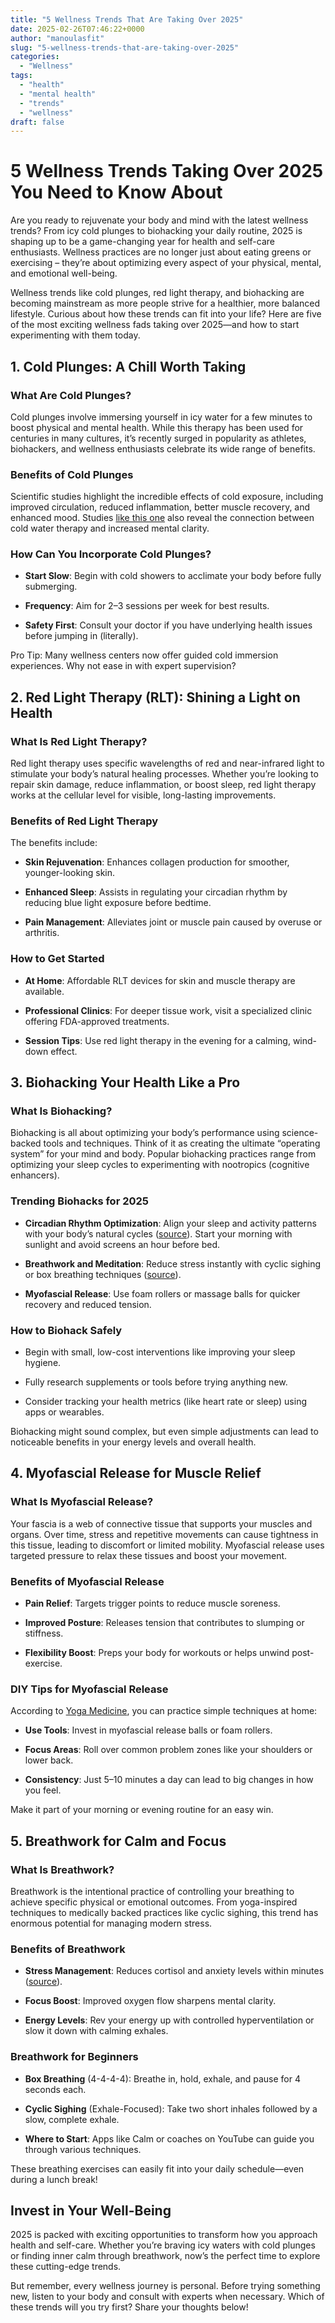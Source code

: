 ```yaml
---
title: "5 Wellness Trends That Are Taking Over 2025"
date: 2025-02-26T07:46:22+0000
author: "manoulasfit"
slug: "5-wellness-trends-that-are-taking-over-2025"
categories:
  - "Wellness"
tags:
  - "health"
  - "mental health"
  - "trends"
  - "wellness"
draft: false
---
```

# 5 Wellness Trends Taking Over 2025 You Need to Know About

Are you ready to rejuvenate your body and mind with the latest wellness trends? From icy cold plunges to biohacking your daily routine, 2025 is shaping up to be a game-changing year for health and self-care enthusiasts. Wellness practices are no longer just about eating greens or exercising – they’re about optimizing every aspect of your physical, mental, and emotional well-being.

Wellness trends like cold plunges, red light therapy, and biohacking are becoming mainstream as more people strive for a healthier, more balanced lifestyle. Curious about how these trends can fit into your life? Here are five of the most exciting wellness fads taking over 2025—and how to start experimenting with them today.

## **1. Cold Plunges: A Chill Worth Taking**

### What Are Cold Plunges?

Cold plunges involve immersing yourself in icy water for a few minutes to boost physical and mental health. While this therapy has been used for centuries in many cultures, it’s recently surged in popularity as athletes, biohackers, and wellness enthusiasts celebrate its wide range of benefits.

### Benefits of Cold Plunges

Scientific studies highlight the incredible effects of cold exposure, including improved circulation, reduced inflammation, better muscle recovery, and enhanced mood. Studies [like this one](https://pmc.ncbi.nlm.nih.gov/articles/PMC9873947) also reveal the connection between cold water therapy and increased mental clarity.

### How Can You Incorporate Cold Plunges?

- **Start Slow**: Begin with cold showers to acclimate your body before fully submerging.

- **Frequency**: Aim for 2–3 sessions per week for best results.

- **Safety First**: Consult your doctor if you have underlying health issues before jumping in (literally).

Pro Tip: Many wellness centers now offer guided cold immersion experiences. Why not ease in with expert supervision?

## **2. Red Light Therapy (RLT): Shining a Light on Health**

### What Is Red Light Therapy?

Red light therapy uses specific wavelengths of red and near-infrared light to stimulate your body’s natural healing processes. Whether you’re looking to repair skin damage, reduce inflammation, or boost sleep, red light therapy works at the cellular level for visible, long-lasting improvements.

### Benefits of Red Light Therapy

The benefits include:

- **Skin Rejuvenation**: Enhances collagen production for smoother, younger-looking skin.

- **Enhanced Sleep**: Assists in regulating your circadian rhythm by reducing blue light exposure before bedtime.

- **Pain Management**: Alleviates joint or muscle pain caused by overuse or arthritis.

### How to Get Started

- **At Home**: Affordable RLT devices for skin and muscle therapy are available.

- **Professional Clinics**: For deeper tissue work, visit a specialized clinic offering FDA-approved treatments.

- **Session Tips**: Use red light therapy in the evening for a calming, wind-down effect.

## **3. Biohacking Your Health Like a Pro**

### What Is Biohacking?

Biohacking is all about optimizing your body’s performance using science-backed tools and techniques. Think of it as creating the ultimate “operating system” for your mind and body. Popular biohacking practices range from optimizing your sleep cycles to experimenting with nootropics (cognitive enhancers).

### Trending Biohacks for 2025

- **Circadian Rhythm Optimization**: Align your sleep and activity patterns with your body’s natural cycles ([source](https://sleepspace.com/circadian-rhythm-2/)). Start your morning with sunlight and avoid screens an hour before bed.

- **Breathwork and Meditation**: Reduce stress instantly with cyclic sighing or box breathing techniques ([source](https://pmc.ncbi.nlm.nih.gov/articles/PMC3990041/)).

- **Myofascial Release**: Use foam rollers or massage balls for quicker recovery and reduced tension.

### How to Biohack Safely

- Begin with small, low-cost interventions like improving your sleep hygiene.

- Fully research supplements or tools before trying anything new.

- Consider tracking your health metrics (like heart rate or sleep) using apps or wearables.

Biohacking might sound complex, but even simple adjustments can lead to noticeable benefits in your energy levels and overall health.

## **4. Myofascial Release for Muscle Relief**

### What Is Myofascial Release?

Your fascia is a web of connective tissue that supports your muscles and organs. Over time, stress and repetitive movements can cause tightness in this tissue, leading to discomfort or limited mobility. Myofascial release uses targeted pressure to relax these tissues and boost your movement.

### Benefits of Myofascial Release

- **Pain Relief**: Targets trigger points to reduce muscle soreness.

- **Improved Posture**: Releases tension that contributes to slumping or stiffness.

- **Flexibility Boost**: Preps your body for workouts or helps unwind post-exercise.

### DIY Tips for Myofascial Release

According to [Yoga Medicine](https://yogamedicine.com/myofascial-release-techniques-daily-routine), you can practice simple techniques at home:

- **Use Tools**: Invest in myofascial release balls or foam rollers.

- **Focus Areas**: Roll over common problem zones like your shoulders or lower back.

- **Consistency**: Just 5–10 minutes a day can lead to big changes in how you feel.

Make it part of your morning or evening routine for an easy win.

## **5. Breathwork for Calm and Focus**

### What Is Breathwork?

Breathwork is the intentional practice of controlling your breathing to achieve specific physical or emotional outcomes. From yoga-inspired techniques to medically backed practices like cyclic sighing, this trend has enormous potential for managing modern stress.

### Benefits of Breathwork

- **Stress Management**: Reduces cortisol and anxiety levels within minutes ([source](https://pmc.ncbi.nlm.nih.gov/articles/PMC3990041/)).

- **Focus Boost**: Improved oxygen flow sharpens mental clarity.

- **Energy Levels**: Rev your energy up with controlled hyperventilation or slow it down with calming exhales.

### Breathwork for Beginners

- **Box Breathing** (4-4-4-4): Breathe in, hold, exhale, and pause for 4 seconds each.

- **Cyclic Sighing** (Exhale-Focused): Take two short inhales followed by a slow, complete exhale.

- **Where to Start**: Apps like Calm or coaches on YouTube can guide you through various techniques.

These breathing exercises can easily fit into your daily schedule—even during a lunch break!

## Invest in Your Well-Being

2025 is packed with exciting opportunities to transform how you approach health and self-care. Whether you’re braving icy waters with cold plunges or finding inner calm through breathwork, now’s the perfect time to explore these cutting-edge trends.

But remember, every wellness journey is personal. Before trying something new, listen to your body and consult with experts when necessary. Which of these trends will you try first? Share your thoughts below!